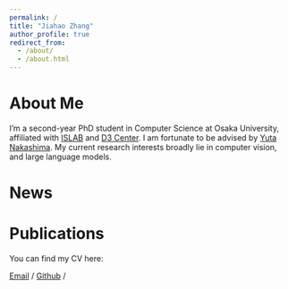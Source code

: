 ```yaml
---
permalink: /
title: "Jiahao Zhang"
author_profile: true
redirect_from: 
  - /about/
  - /about.html
---
```

About Me
======
I’m a second-year PhD student in Computer Science at Osaka University, affiliated with [ISLAB](https://www.is.ids.osaka-u.ac.jp/en/) and [D3 Center](https://www.d3c.osaka-u.ac.jp/en/). I am fortunate to be advised by [Yuta Nakashima](https://www.n-yuta.jp/). My current research interests broadly lie in computer vision, and large language models.

News
======

Publications
======

You can find my CV here:

[Email](jiahao@is.ids.osaka-u.ac.jp) / [Github](https://github.com/Jackieam) /
